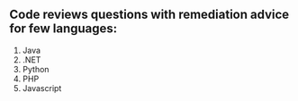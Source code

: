 ## Code reviews questions with remediation advice for few languages:
1. Java
2. .NET
3. Python
4. PHP
5. Javascript
